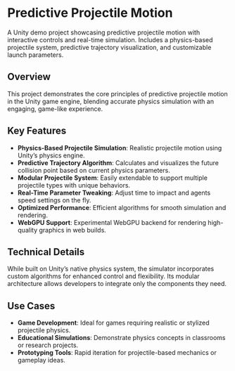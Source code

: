 # Predictive Projectile Motion

A Unity demo project showcasing predictive projectile motion with interactive controls and real-time simulation. Includes a physics-based projectile system, predictive trajectory visualization, and customizable launch parameters.

## Overview

This project demonstrates the core principles of predictive projectile motion in the Unity game engine, blending accurate physics simulation with an engaging, game-like experience.

## Key Features

- **Physics-Based Projectile Simulation**: Realistic projectile motion using Unity’s physics engine.
- **Predictive Trajectory Algorithm**: Calculates and visualizes the future collision point based on current physics parameters.
- **Modular Projectile System**: Easily extendable to support multiple projectile types with unique behaviors.
- **Real-Time Parameter Tweaking**: Adjust time to impact and agents speed settings on the fly.
- **Optimized Performance**: Efficient algorithms for smooth simulation and rendering.
- **WebGPU Support**: Experimental WebGPU backend for rendering high-quality graphics in web builds.

## Technical Details

While built on Unity’s native physics system, the simulator incorporates custom algorithms for enhanced control and flexibility. Its modular architecture allows developers to integrate only the components they need.

## Use Cases

- **Game Development**: Ideal for games requiring realistic or stylized projectile physics.
- **Educational Simulations**: Demonstrate physics concepts in classrooms or research projects.
- **Prototyping Tools**: Rapid iteration for projectile-based mechanics or gameplay ideas.
